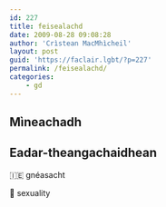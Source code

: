 ```yaml
---
id: 227
title: feisealachd
date: 2009-08-28 09:08:28
author: 'Crìstean MacMhìcheil'
layout: post
guid: 'https://faclair.lgbt/?p=227'
permalink: /feisealachd/
categories:
    - gd
---
```


## Mìneachadh

## Eadar-theangachaidhean

&#x1f1ee;&#x1f1ea; gnéasacht

&#x1f3f4;&#xe0067;&#xe0062;&#xe0065;&#xe006e;&#xe0067;&#xe007f; sexuality

